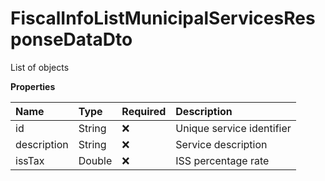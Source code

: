 # FiscalInfoListMunicipalServicesResponseDataDto

List of objects

**Properties**

| Name        | Type   | Required | Description               |
| :---------- | :----- | :------- | :------------------------ |
| id          | String | ❌       | Unique service identifier |
| description | String | ❌       | Service description       |
| issTax      | Double | ❌       | ISS percentage rate       |

<!-- This file was generated by liblab | https://liblab.com/ -->
